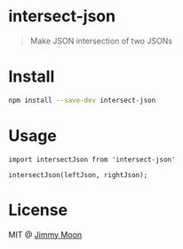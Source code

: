 # intersect-json

> Make JSON intersection of two JSONs

# Install

```sh
npm install --save-dev intersect-json
```

# Usage

```
import intersectJson from 'intersect-json'

intersectJson(leftJson, rightJson);
```

# License

MIT @ [Jimmy Moon](https://jimmy.im)
